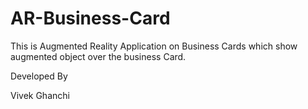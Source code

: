 # AR-Business-Card

This is Augmented Reality Application on Business Cards which show augmented object over the business Card.


Developed By

Vivek Ghanchi

